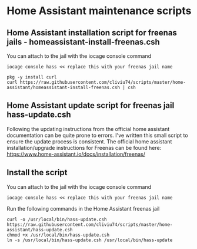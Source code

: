 # Home Assistant maintenance scripts


## Home Assistant installation script for freenas jails - homeassistant-install-freenas.csh
You can attach to the jail with the iocage console command 

``` shell
iocage console hass << replace this with your freenas jail name 
```


```
pkg -y install curl
curl https://raw.githubusercontent.com/cliviu74/scripts/master/home-assistant/homeassistant-install-freenas.csh | csh
```

## Home Assistant update script for freenas jail hass-update.csh

Following the updating instructions from the official home assistant documentation can be quite prone to errors. I've written this small script to ensure the update process is consistent.
The official home assistant installation/upgrade instructions for Freenas can be found here: https://www.home-assistant.io/docs/installation/freenas/

## Install the script 

You can attach to the jail with the iocage console command 

``` shell
iocage console hass << replace this with your freenas jail name 
```

Run the following commands in the Home Assistant freenas jail

``` shell
curl -o /usr/local/bin/hass-update.csh https://raw.githubusercontent.com/cliviu74/scripts/master/home-assistant/hass-update.csh
chmod +x /usr/local/bin/hass-update.csh
ln -s /usr/local/bin/hass-update.csh /usr/local/bin/hass-update
```
